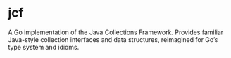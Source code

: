 # jcf
A Go implementation of the Java Collections Framework. Provides familiar Java-style collection interfaces and data structures, reimagined for Go’s type system and idioms.
